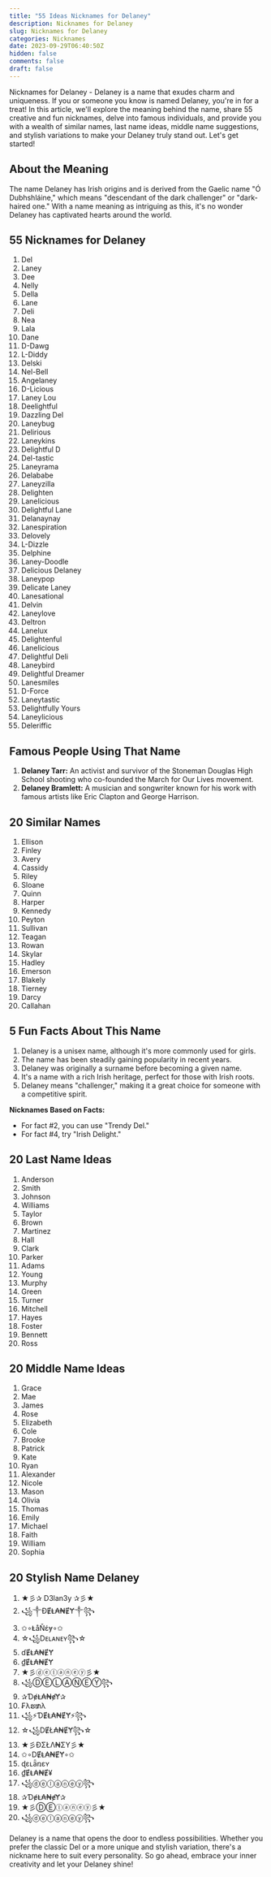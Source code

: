 ```yaml
---
title: "55 Ideas Nicknames for Delaney"
description: Nicknames for Delaney
slug: Nicknames for Delaney
categories: Nicknames
date: 2023-09-29T06:40:50Z
hidden: false
comments: false
draft: false
---
```


Nicknames for Delaney - Delaney is a name that exudes charm and uniqueness. If you or someone you know is named Delaney, you're in for a treat! In this article, we'll explore the meaning behind the name, share 55 creative and fun nicknames, delve into famous individuals, and provide you with a wealth of similar names, last name ideas, middle name suggestions, and stylish variations to make your Delaney truly stand out. Let's get started!

## About the Meaning

The name Delaney has Irish origins and is derived from the Gaelic name "Ó Dubhshláine," which means "descendant of the dark challenger" or "dark-haired one." With a name meaning as intriguing as this, it's no wonder Delaney has captivated hearts around the world.

## 55 Nicknames for Delaney

1. Del
2. Laney
3. Dee
4. Nelly
5. Della
6. Lane
7. Deli
8. Nea
9. Lala
10. Dane
11. D-Dawg
12. L-Diddy
13. Delski
14. Nel-Bell
15. Angelaney
16. D-Licious
17. Laney Lou
18. Deelightful
19. Dazzling Del
20. Laneybug
21. Delirious
22. Laneykins
23. Delightful D
24. Del-tastic
25. Laneyrama
26. Delababe
27. Laneyzilla
28. Delighten
29. Lanelicious
30. Delightful Lane
31. Delanaynay
32. Lanespiration
33. Delovely
34. L-Dizzle
35. Delphine
36. Laney-Doodle
37. Delicious Delaney
38. Laneypop
39. Delicate Laney
40. Lanesational
41. Delvin
42. Laneylove
43. Deltron
44. Lanelux
45. Delightenful
46. Lanelicious
47. Delightful Deli
48. Laneybird
49. Delightful Dreamer
50. Lanesmiles
51. D-Force
52. Laneytastic
53. Delightfully Yours
54. Laneylicious
55. Deleriffic

## Famous People Using That Name

1. **Delaney Tarr:** An activist and survivor of the Stoneman Douglas High School shooting who co-founded the March for Our Lives movement.
2. **Delaney Bramlett:** A musician and songwriter known for his work with famous artists like Eric Clapton and George Harrison.

## 20 Similar Names

1. Ellison
2. Finley
3. Avery
4. Cassidy
5. Riley
6. Sloane
7. Quinn
8. Harper
9. Kennedy
10. Peyton
11. Sullivan
12. Teagan
13. Rowan
14. Skylar
15. Hadley
16. Emerson
17. Blakely
18. Tierney
19. Darcy
20. Callahan

## 5 Fun Facts About This Name

1. Delaney is a unisex name, although it's more commonly used for girls.
2. The name has been steadily gaining popularity in recent years.
3. Delaney was originally a surname before becoming a given name.
4. It's a name with a rich Irish heritage, perfect for those with Irish roots.
5. Delaney means "challenger," making it a great choice for someone with a competitive spirit.

**Nicknames Based on Facts:**
- For fact #2, you can use "Trendy Del."
- For fact #4, try "Irish Delight."

## 20 Last Name Ideas

1. Anderson
2. Smith
3. Johnson
4. Williams
5. Taylor
6. Brown
7. Martinez
8. Hall
9. Clark
10. Parker
11. Adams
12. Young
13. Murphy
14. Green
15. Turner
16. Mitchell
17. Hayes
18. Foster
19. Bennett
20. Ross

## 20 Middle Name Ideas

1. Grace
2. Mae
3. James
4. Rose
5. Elizabeth
6. Cole
7. Brooke
8. Patrick
9. Kate
10. Ryan
11. Alexander
12. Nicole
13. Mason
14. Olivia
15. Thomas
16. Emily
17. Michael
18. Faith
19. William
20. Sophia

## 20 Stylish Name Delaney

1. ★彡✰ D3lan3y ✰彡★
2. ꧁༒ĐɆⱠ₳₦ɆɎ༒꧂
3. ✩∘ⱠåŇέɏ∘✩
4. ☆꧁Dᴇʟᴀɴᴇʏ꧂☆
5. ɗɆⱠ₳₦ɆɎ
6. ₫ɆⱠ₳₦ɆɎ
7. ★彡ⓓⓔⓛⓐⓝⓔⓨ彡★
8. ꧁ⒹⒺⓁⒶⓃⒺⓎ꧂
9. ✰ƊɇⱠ₳₦ɇɎ✰
10. ₣λຮ₥λ
11. ꧁⚡ƊɆⱠ₳₦ɆɎ⚡꧂
12. ☆꧁DɆŁ₳₦ɆɎ꧂☆
13. ★彡ĐΣŁΛ₦ΣY彡★
14. ✩∘DɆⱠ₳₦ɆɎ∘✩
15. ɖɛʟǟռɛʏ
16. ₫ɆⱠ₳₦Ɇ¥
17. ꧁ⓓⓔⓛⓐⓝⓔⓨ꧂
18. ✰ƊɇⱠ₳₦ɇɎ✰
19. ★彡ⒹⒺⓛⓐⓝⓔⓨ彡★
20. ꧁ⓓⓔⓛⓐⓝⓔⓨ꧂

Delaney is a name that opens the door to endless possibilities. Whether you prefer the classic Del or a more unique and stylish variation, there's a nickname here to suit every personality. So go ahead, embrace your inner creativity and let your Delaney shine!